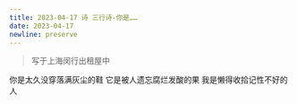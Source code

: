 ```yaml
---
title: 2023-04-17 诗 三行诗-你是……
date: 2023-04-17
newline: preserve
---
```


> 写于上海闵行出租屋中

你是太久没穿落满灰尘的鞋
它是被人遗忘腐烂发酸的果
我是懒得收拾记性不好的人
